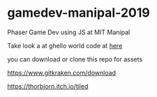 # gamedev-manipal-2019
Phaser Game Dev using JS at MIT Manipal


Take look a at ghello world code at [here](https://phaser.io/tutorials/getting-started-phaser3/part5)

you can download or clone this repo for assets



https://www.gitkraken.com/download


https://thorbjorn.itch.io/tiled
